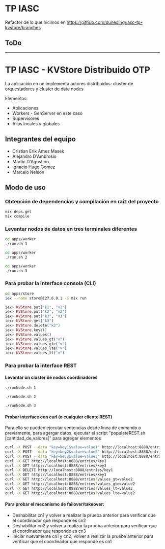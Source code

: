 
# TP IASC

Refactor de lo que hicimos en https://github.com/duneding/iasc-tp-kvstore/branches

## ToDo 

-------------------------------------------------------------------

# TP IASC - KVStore Distribuido OTP

La aplicación en un implementa actores distribuidos: cluster de orquestadores y cluster de data nodes

Elementos:

* Aplicaciones
* Workers - GenServer en este caso
* Supervisores
* Alias locales y globales

## Integrantes del equipo

* Cristian Erik Ames Masek
* Alejandro D'Ambrosio
* Martín D'Agostino
* Ignacio Hugo Gomez
*	Marcelo Nelson

## Modo de uso

### Obtención de dependencias y compilación en raíz del proyecto

```bash
mix deps.get
mix compile
```

### Levantar nodos de datos en tres terminales diferentes

```bash
cd apps/worker
./run.sh 1
```

```bash
cd apps/worker
./run.sh 2
```

```bash
cd apps/worker
./run.sh 3
```

### Para probar la interface consola (CLI)

```bash
cd apps/store
iex --name store@127.0.0.1 -S mix run
```

```elixir
iex> KVStore.put("k1", "v1")
iex> KVStore.put("k2", "v2")
iex> KVStore.put("k3", "v3")
iex> KVStore.get("k3")
iex> KVStore.delete("k3")
iex> KVStore.keys()
iex> KVStore.values()
iex> KVStore.values_gt("v")
iex> KVStore.values_gte("v")
iex> KVStore.values_lte("v")
iex> KVStore.values_lt("v")
```

### Para probar la interface REST

#### Levantar un cluster de nodos coordinadores

```bash
./runNode.sh 1
```

```bash
./runNode.sh 2
```

```bash
./runNode.sh 3
```

#### Probar interface con curl (o cualquier cliente REST)
Para ello se pueden ejecutar sentencias desde línea de comando o previamente, para agergar datos, ejecutar el script "populateREST.sh [cantidad_de_valores]" para agregar elementos

```bash
curl -X POST --data "key=key1&value=value1" http://localhost:8888/entries
curl -X POST --data "key=key2&value=value2" http://localhost:8888/entries
curl -X POST --data "key=key3&value=value3" http://localhost:8888/entries
curl -X GET http://localhost:8888/entries/key1
curl -X GET http://localhost:8888/entries/key3
curl -X DELETE http://localhost:8888/entries/key1
curl -X GET http://localhost:8888/entries/key1
curl -X GET http://localhost:8888/entries?values_gt=value2
curl -X GET http://localhost:8888/entries?values_gte=value2
curl -X GET http://localhost:8888/entries?values_lt=value2
curl -X GET http://localhost:8888/entries?values_lte=value2
```

#### Para probar el mecanismo de failover/takeover:

* Deshabilitar cn1 y volver a realizar la prueba anterior para verificar que el coordinador que responde es cn2
* Deshabilitar cn2 y volver a realizar la prueba anterior para verificar que el coordinador que responde es cn3
* Iniciar nuevamente cn1 y cn2, volver a realizar la prueba anterior para verificar que el coordinador que responde es cn1
